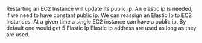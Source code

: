 Restarting an EC2 Instance will update its public ip.
An elastic ip is needed, if we need to have constant public ip.
We can reassign an Elastic Ip to EC2 Instances. At a given time a single EC2 instance can have a public ip.
By default one would get 5 Elastic Ip
Elastic ip address are used as long as they are used.

